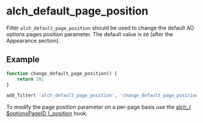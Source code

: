 # alch\_default\_page\_position

Filter `alch_default_page_position` should be used to change the default AO options pages position parameter. The default value is `60` (after the Appearance section).

## Example

```php
function change_default_page_position() {
    return 20;
}

add_filter( 'alch_default_page_position', 'change_default_page_position' );
```

To modify the page position parameter on a per-page basis use the [alch_{ $optionsPageID }_position](../filters/alch_options_page_id_position.md) hook.
